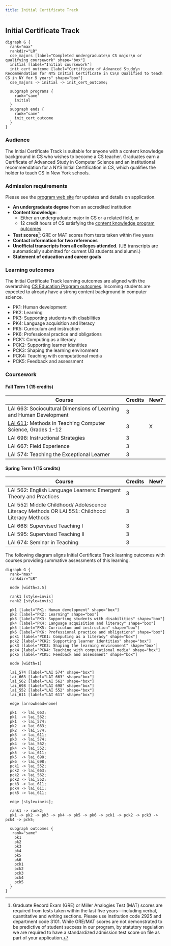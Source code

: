 ```yaml
---
title: Initial Certificate Track
---
```


## Initial Certificate Track

```{.graphviz caption="The Initial Certificate Track"}
digraph G {
  rank="max"
  rankdir="LR"
  cse_majors [label="Completed undergraduate\n CS major\n or qualifying coursework" shape="box"]
  initial [label="Initial coursework"]
  init_cert_outcome [label="Certificate of Advanced Study\n Recommendation for NYS Initial Certificate in CS\n Qualified to teach CS in NY for 5 years" shape="box"]
  cse_majors -> initial -> init_cert_outcome;
  
  subgraph programs {
    rank="same"
    initial
  }
  subgraph ends {
    rank="same"
    init_cert_outcome
  }
}
```

### Audience

The Initial Certificate Track is suitable for anyone with a content knowledge background in CS
who wishes to become a CS teacher. Graduates earn a Certificate of Advanced Study 
in Computer Science and an institutional recommendation for a NYS Initial Certification in CS, 
which qualifies the holder to teach CS in New York schools. 

### Admission requirements

Please see the [program web site](#TODO) for updates and details on application. 

- **An undergraduate degree** from an accredited institution
- **Content knowledge**:
  - Either an undergraduate major in CS or a related field, or 
  - 12 credit hours of CS satisfying the [content knowledge program outcomes](#cs-content-knowledge)
- **Test scores**[^1]: GRE or MAT scores from tests taken within five years
- **Contact information for two references**
- **Unofficial transcripts from all colleges attended**. (UB transcripts are automatically submitted for current UB students and alumni.)
- **Statement of education and career goals**

[^1]: Graduate Record Exam (GRE) or Miller Analogies Test (MAT) scores are required from tests taken within the last five years—including verbal, quantitative and writing sections. Please use institution code 2925 and department code 3101.  While GRE/MAT scores are not demonstrated to be predictive of student success in our program, by statutory regulation we are required to have a standardized admission test score on file as part of your application. 

### Learning outcomes

The Initial Certificate Track learning outcomes are aligned with the overarching 
[CS Education Program outcomes](#program-outcomes). Incoming students are expected to 
already have a strong content background in computer science.

 - PK1: Human development                     
 - PK2: Learning                              
 - PK3: Supporting students with disabilities 
 - PK4: Language acquisition and literacy     
 - PK5: Curriculum and instruction            
 - PK6: Professional practice and obligations 
 - PCK1: Computing as a literacy               
 - PCK2: Supporting learner identities         
 - PCK3: Shaping the learning environment      
 - PCK4: Teaching with computational media     
 - PCK5: Feedback and assessment               

### Coursework

#### Fall Term 1 (15 credits)

| Course                                                                 | Credits | New? |
|------------------------------------------------------------------------|---------|------|
| LAI 663: Sociocultural Dimensions of Learning and Human Development    | 3       |      |
| [LAI 611](#lai-611): Methods in Teaching Computer Science, Grades 1-12 | 3       | X    |
| LAI 698: Instructional Strategies                                      | 3       |      |
| LAI 667: Field Experience                                              | 3       |      |
| LAI 574: Teaching the Exceptional Learner                              | 3       |      |

#### Spring Term 1 (15 credits)

| Course                                                                                          | Credits | New? |
|-------------------------------------------------------------------------------------------------|---------|------|
| LAI 562: English Language Learners: Emergent Theory and Practices                               | 3       |      |
| LAI 552: Middle Childhood/ Adolescence Literacy Methods OR  LAI 551: Childhood Literacy Methods | 3       |      |
| LAI 668: Supervised Teaching I                                                                  | 3       |      |
| LAI 595: Supervised Teaching II                                                                 | 3       |      |
| LAI 674: Seminar in Teaching                                                                    | 3       |      |

The following diagram aligns Initial Certificate Track learning outcomes with courses 
providing summative assessments of this learning.

```{.graphviz caption="Alignment of program and course outcomes"}
digraph G {
  rank="max"
  rankdir="LR"

  node [width=3.5]

  rank1 [style=invis]
  rank2 [style=invis]

  pk1 [label="PK1: Human development" shape="box"]
  pk2 [label="PK2: Learning" shape="box"]
  pk3 [label="PK3: Supporting students with disabilities" shape="box"]
  pk4 [label="PK4: Language acquisition and literacy" shape="box"]
  pk5 [label="PK5: Curriculum and instruction" shape="box"]
  pk6 [label="PK6: Professional practice and obligations" shape="box"]
  pck1 [label="PCK1: Computing as a literacy" shape="box"]
  pck2 [label="PCK2: Supporting learner identities" shape="box"]
  pck3 [label="PCK3: Shaping the learning environment" shape="box"]
  pck4 [label="PCK4: Teaching with computational media" shape="box"]
  pck5 [label="PCK5: Feedback and assessment" shape="box"]

  node [width=1]

  lai_574 [label="LAI 574" shape="box"]
  lai_663 [label="LAI 663" shape="box"]
  lai_562 [label="LAI 562" shape="box"]
  lai_698 [label="LAI 698" shape="box"]
  lai_552 [label="LAI 552" shape="box"]
  lai_611 [label="LAI 611" shape="box"]

  edge [arrowhead=none]

  pk1  -> lai_663;
  pk1  -> lai_562;
  pk1  -> lai_574;
  pk2  -> lai_663;
  pk2  -> lai_574;
  pk3  -> lai_611;
  pk3  -> lai_574;
  pk4  -> lai_562;
  pk4  -> lai_552;
  pk5  -> lai_611;
  pk5  -> lai_698;
  pk6  -> lai_698;
  pck1 -> lai_552;
  pck2 -> lai_663;
  pck2 -> lai_562;
  pck2 -> lai_552;
  pck3 -> lai_611;
  pck4 -> lai_611;
  pck5 -> lai_611;

  edge [style=invis];

  rank1 -> rank2;
  pk1 -> pk2 -> pk3 -> pk4 -> pk5 -> pk6 -> pck1 -> pck2 -> pck3 -> pck4 -> pck5;

  subgraph outcomes {
   rank="same"
    pk1
    pk2
    pk3
    pk4
    pk5
    pk6
    pck1
    pck2
    pck3
    pck4
    pck5
  }
}
```
